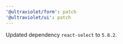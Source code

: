 ```yaml
---
'@ultraviolet/form': patch
'@ultraviolet/ui': patch
---
```


Updated dependency `react-select` to `5.8.2`.
